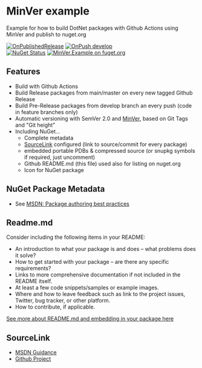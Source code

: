 # MinVer example

Example for how to build DotNet packages with Github Actions using MinVer and publish to nuget.org

[![OnPublishedRelease](https://github.com/Kurpanik/MinVerExample/actions/workflows/OnPublishedRelease.yml/badge.svg)](https://github.com/Kurpanik/MinVerExample/actions/workflows/OnPublishedRelease.yml) [![OnPush develop](https://github.com/Kurpanik/MinVerExample/actions/workflows/OnPushDevelop.yml/badge.svg)](https://github.com/Kurpanik/MinVerExample/actions/workflows/OnPushDevelop.yml)  
[![NuGet Status](https://img.shields.io/nuget/v/MinVer.Example.svg)](https://www.nuget.org/packages/MinVer.Example/) [![MinVer.Example on fuget.org](https://www.fuget.org/packages/MinVer.Example/badge.svg)](https://www.fuget.org/packages/MinVer.Example)

## Features

- Build with Github Actions
- Build Release packages from main/master on every new tagged Github Release
- Build Pre-Release packages from develop branch an every push (code in feature branches only)
- Automatic versioning with SemVer 2.0 and [MinVer](https://github.com/adamralph/minver), based on Git Tags and "Git height"
- Including NuGet...
  - Complete metadata
  - [SourceLink](https://github.com/dotnet/sourcelink) configured (link to source/commit for every package)
  - embedded portable PDBs & compressed source (or snupkg symbols if required, just uncomment)
  - Github README.md (this file) used also for listing on nuget.org
  - Icon for NuGet package

## NuGet Package Metadata

- See [MSDN: Package authoring best practices](https://tinyurl.com/syhtn6u6)

## Readme.md

Consider including the following items in your README:

- An introduction to what your package is and does – what problems does it solve?
- How to get started with your package – are there any specific requirements?
- Links to more comprehensive documentation if not included in the README itself.
- At least a few code snippets/samples or example images.
- Where and how to leave feedback such as link to the project issues, Twitter, bug tracker, or other platform.
- How to contribute, if applicable.

[See more about README.md and embedding in your package here](https://devblogs.microsoft.com/nuget/add-a-readme-to-your-nuget-package/)

## SourceLink

- [MSDN Guidance](https://docs.microsoft.com/en-us/dotnet/standard/library-guidance/sourcelink)
- [Github Project](https://github.com/dotnet/sourcelink#using-source-link-in-net-projects)

